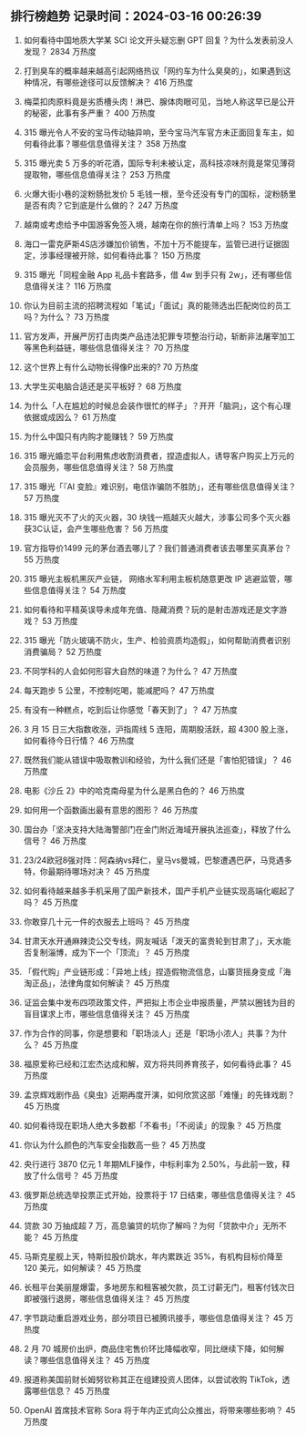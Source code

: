 
## 排行榜趋势 记录时间：2024-03-16 00:26:39
  
  1. 如何看待中国地质大学某 SCI 论文开头疑忘删 GPT 回复？为什么发表前没人发现？ 2834 万热度
    
  2. 打到臭车的概率越来越高引起网络热议「网约车为什么臭臭的」，如果遇到这种情况，有哪些途径可以反馈解决？ 416 万热度
    
  3. 梅菜扣肉原料竟是劣质槽头肉！淋巴、腺体肉眼可见，当地人称这早已是公开的秘密，此事有多严重？ 400 万热度
    
  4. 315 曝光令人不安的宝马传动轴异响，至今宝马汽车官方未正面回复车主，如何看待此事？哪些信息值得关注？ 358 万热度
    
  5. 315 曝光卖 5 万多的听花酒，国际专利未被认定，高科技凉味剂竟是常见薄荷提取物，哪些信息值得关注？ 253 万热度
    
  6. 火爆大街小巷的淀粉肠批发价 5 毛钱一根，至今还没有专门的国标，淀粉肠里是否有肉？它到底是什么做的？ 247 万热度
    
  7. 越南或考虑给予中国游客免签入境，越南在你的旅行清单上吗？ 153 万热度
    
  8. 海口一雷克萨斯4S店涉嫌加价销售，不加十万不能提车，监管已进行证据固定，涉事经理被开除，如何看待此事？ 150 万热度
    
  9. 315 曝光「同程金融 App 礼品卡套路多，借 4w 到手只有 2w」，还有哪些信息值得关注？ 116 万热度
    
  10. 你认为目前主流的招聘流程如「笔试」「面试」真的能筛选出匹配岗位的员工吗？为什么？ 73 万热度
    
  11. 官方发声，开展严厉打击肉类产品违法犯罪专项整治行动，斩断非法屠宰加工等黑色利益链，哪些信息值得关注？ 70 万热度
    
  12. 这个世界上有什么动物长得像P出来的? 70 万热度
    
  13. 大学生买电脑合适还是买平板好？ 68 万热度
    
  14. 为什么「人在尴尬的时候总会装作很忙的样子」？开开「脑洞」，这个有心理依据或成因么？ 61 万热度
    
  15. 为什么中国只有内购才能赚钱？ 59 万热度
    
  16. 315 曝光婚恋平台利用焦虑收割消费者，捏造虚拟人，诱导客户购买上万元的会员服务，哪些信息值得关注？ 58 万热度
    
  17. 315 曝光「『AI 变脸』难识别，电信诈骗防不胜防」，还有哪些信息值得关注？ 57 万热度
    
  18. 315 曝光灭不了火的灭火器，30 块钱一瓶越灭火越大，涉事公司多个灭火器获3C认证，会产生哪些危害？ 56 万热度
    
  19. 官方指导价1499 元的茅台酒去哪儿了？我们普通消费者该去哪里买真茅台？ 55 万热度
    
  20. 315 曝光主板机黑灰产业链， 网络水军利用主板机随意更改 IP 逃避监管，哪些信息值得关注？ 54 万热度
    
  21. 如何看待和平精英误导未成年充值、隐藏消费？玩的是射击游戏还是文字游戏？ 53 万热度
    
  22. 315 曝光「防火玻璃不防火，生产、检验资质均造假」，如何帮助消费者识别消费骗局？ 52 万热度
    
  23. 不同学科的人会如何形容大自然的味道？为什么？ 47 万热度
    
  24. 每天跑步 5 公里，不控制吃喝，能减肥吗？ 47 万热度
    
  25. 有没有一种糕点，吃到后让你感觉「春天到了」？ 47 万热度
    
  26. 3 月 15 日三大指数收涨，沪指周线 5 连阳，周期股活跃，超 4300 股上涨，如何看待今日行情？ 46 万热度
    
  27. 既然我们能从错误中吸取教训和经验，为什么我们还是「害怕犯错误」？ 46 万热度
    
  28. 电影《沙丘 2》中的哈克南母星为什么是黑白色的？ 46 万热度
    
  29. 如何用一个函数画出最有意思的图形？ 46 万热度
    
  30. 国台办「坚决支持大陆海警部门在金门附近海域开展执法巡查」，释放了什么信号？ 46 万热度
    
  31. 23/24欧冠8强对阵：阿森纳vs拜仁，皇马vs曼城，巴黎遭遇巴萨，马竞遇多特，你最期待哪场对决？ 45 万热度
    
  32. 如何看待越来越多手机采用了国产新技术，国产手机产业链实现高端化崛起了吗？ 45 万热度
    
  33. 你敢穿几十元一件的衣服去上班吗？ 45 万热度
    
  34. 甘肃天水开通麻辣烫公交专线，网友喊话「泼天的富贵轮到甘肃了」，天水能否复制淄博，成为下一个「顶流」？ 45 万热度
    
  35. 「假代购」产业链形成：「异地上线」捏造假物流信息，山寨货摇身变成「海淘正品」，法律角度如何解读？ 45 万热度
    
  36. 证监会集中发布四项政策文件，严把拟上市企业申报质量，严禁以圈钱为目的盲目谋求上市，哪些信息值得关注？ 45 万热度
    
  37. 作为合作的同事，你是想要和「职场淡人」还是「职场小浓人」共事？为什么？ 45 万热度
    
  38. 福原爱称已经和江宏杰达成和解，双方将共同养育孩子，如何看待此事？ 45 万热度
    
  39. 孟京辉戏剧作品《臭虫》近期再度开演，如何欣赏这部「难懂」的先锋戏剧？ 45 万热度
    
  40. 如何看待现在职场人绝大多数都「不看书」「不阅读」的现象？ 45 万热度
    
  41. 你认为什么颜色的汽车安全指数高一些？ 45 万热度
    
  42. 央行进行 3870 亿元 1 年期MLF操作，中标利率为 2.50%，与此前一致，释放了什么信号？ 45 万热度
    
  43. 俄罗斯总统选举投票正式开始，投票将于 17 日结束，哪些信息值得关注？ 45 万热度
    
  44. 贷款 30 万抽成超 7 万，高息骗贷的坑你了解吗？为何「贷款中介」无所不能？ 45 万热度
    
  45. 马斯克星舰上天，特斯拉股价跳水，年内累跌近 35%，有机构目标价降至 120 美元，如何解读？ 45 万热度
    
  46. 长租平台美丽屋爆雷，多地房东和租客被欠款，员工讨薪无门，租客付钱次日即被强行退房，哪些信息值得关注？ 45 万热度
    
  47. 字节跳动重启游戏业务，部分项目已被腾讯接手，哪些信息值得关注？ 45 万热度
    
  48. 2 月 70 城房价出炉，商品住宅售价环比降幅收窄，同比继续下降，如何解读？哪些信息值得关注？ 45 万热度
    
  49. 报道称美国前财长姆努钦称其正在组建投资人团体，以尝试收购 TikTok，透露哪些信息？ 45 万热度
    
  50. OpenAI 首席技术官称 Sora 将于年内正式向公众推出，将带来哪些影响？ 45 万热度
    